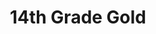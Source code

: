 ---
title: 14th Grade Gold
image: img/teamphoto.jpg
training: Wednesdays 5 - 6:15pm at Onerahi FC
order: 6
email: " onerahifootballclub@outlook.co.nz"
coaches: James Owen & Joy Jansen (Manager)
---